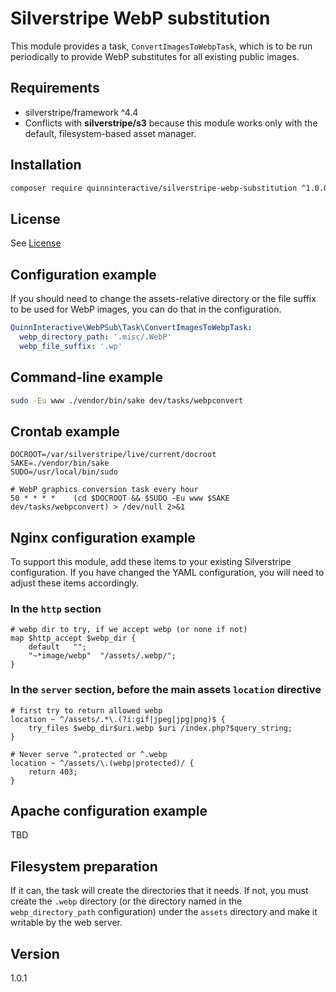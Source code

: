 # Silverstripe WebP substitution

This module provides a task, `ConvertImagesToWebpTask`, which is to be
run periodically to provide WebP substitutes for all existing public
images.

## Requirements

* silverstripe/framework ^4.4
* Conflicts with **silverstripe/s3** because this module works only with
  the default, filesystem-based asset manager.

## Installation

```sh
composer require quinninteractive/silverstripe-webp-substitution ^1.0.0
```

## License

See [License](LICENSE.md)

## Configuration example

If you should need to change the assets-relative directory or the file
suffix to be used for WebP images, you can do that in the configuration.

```yaml
QuinnInteractive\WebPSub\Task\ConvertImagesToWebpTask:
  webp_directory_path: '.misc/.WebP'
  webp_file_suffix: '.wp'
```

## Command-line example

```sh
sudo -Eu www ./vendor/bin/sake dev/tasks/webpconvert
```

## Crontab example

```crontab
DOCROOT=/var/silverstripe/live/current/docroot
SAKE=./vendor/bin/sake
SUDO=/usr/local/bin/sudo

# WebP graphics conversion task every hour
50 * * * *    (cd $DOCROOT && $SUDO -Eu www $SAKE dev/tasks/webpconvert) > /dev/null 2>&1
```

## Nginx configuration example

To support this module, add these items to your existing Silverstripe
configuration. If you have changed the YAML configuration, you will need
to adjust these items accordingly.

### In the `http` section

```nginx
# webp dir to try, if we accept webp (or none if not)
map $http_accept $webp_dir {
    default   "";
    "~*image/webp"  "/assets/.webp/";
}
```

### In the `server` section, before the main assets `location` directive

```nginx
# first try to return allowed webp
location ~ ^/assets/.*\.(?i:gif|jpeg|jpg|png)$ {
    try_files $webp_dir$uri.webp $uri /index.php?$query_string;
}

# Never serve ^.protected or ^.webp
location ~ ^/assets/\.(webp|protected)/ {
    return 403;
}
```

## Apache configuration example

TBD

## Filesystem preparation

If it can, the task will create the directories that it needs. If not,
you must create the `.webp` directory (or the directory named in the
`webp_directory_path` configuration) under the `assets` directory and
make it writable by the web server.

## Version

1.0.1

